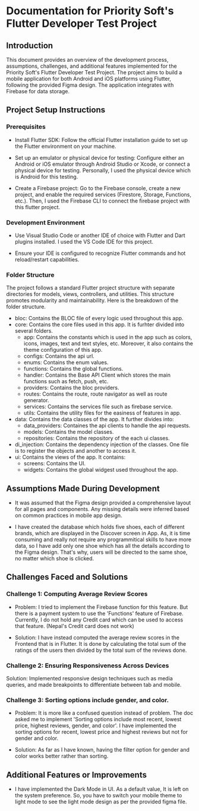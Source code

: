 # Documentation for Priority Soft's Flutter Developer Test Project

## Introduction

This document provides an overview of the development process, assumptions, challenges, and additional features implemented for the Priority Soft's Flutter Developer Test Project. The project aims to build a mobile application for both Android and iOS platforms using Flutter, following the provided Figma design. The application integrates with Firebase for data storage.

## Project Setup Instructions

### Prerequisites
- Install Flutter SDK: Follow the official Flutter installation guide to set up the Flutter environment on your machine.

- Set up an emulator or physical device for testing: Configure either an Android or iOS emulator through Android Studio or Xcode, or connect a physical device for testing. Personally, I used the physical device which is Android for this testing. 

- Create a Firebase project: Go to the Firebase console, create a new project, and enable the required services (Firestore, Storage, Functions, etc.). Then, I used the Firebase CLI to connect the firebase project with this flutter project.

### Development Environment
- Use Visual Studio Code or another IDE of choice with Flutter and Dart plugins installed. I used the VS Code IDE for this project.

- Ensure your IDE is configured to recognize Flutter commands and hot reload/restart capabilities.

### Folder Structure
The project follows a standard Flutter project structure with separate directories for models, views, controllers, and utilities. This structure promotes modularity and maintainability. Here is the breakdown of the folder structure.
- bloc: Contains the BLOC file of every logic used throughout this app.
- core: Contains the core files used in this app. It is furhter divided into several folders.
    - app: Contains the constants which is used in the app such as colors, icons, images, text and text styles, etc. Moreover, it also contains the theme configuration of this app.
    - configs: Contains the api url.
    - enums: Contains the enum values.
    - functions: Contains the global functions.
    - handler: Contains the Base API Client which stores the main functions such as fetch, push, etc.
    - providers: Contains the bloc providers.
    - routes: Contains the route, route navigator as well as route generator.
    - services: Contains the services file such as firebase service.
    - utils: Contains the utility files for the easiness of features in app.
- data: Contains the data classes of the app. It further divides into:
    - data_providers: Containes the api clients to handle the api requests.
    - models: Contains the model classes.
    - repositories: Contains the repository of the each ui classes.
- di_injection: Contains the dependency injection of the classes. One file is to register the objects and another to access it.
- ui: Contains the views of the app. It contains:
    - screens: Contains the UI.
    - widgets: Contains the global widgest used throughout the app.

## Assumptions Made During Development

- It was assumed that the Figma design provided a comprehensive layout for all pages and components. Any missing details were inferred based on common practices in mobile app design.

- I have created the database which holds five shoes, each of different brands, which are displayed in the Discover screen in App. As, it is time consuming and really not require any programmitical skills to have more data, so I have add only one shoe which has all the details according to the Figma design. That's why, users will be directed to the same shoe, no matter which shoe is clicked.


## Challenges Faced and Solutions

### Challenge 1: Computing Average Review Scores
- Problem: I tried to implement the Firebase function for this feature. But there is a payment system to use the 'Functions' feature of Firebase. Currently, I do not hold any Credit card which can be used to access that feature. (Nepal's Credit card does not work)

- Solution: I have instead computed the average review scores in the Frontend that is in Flutter. It is done by calculating the total sum of the ratings of the users then divided by the total sum of the reviews done.

### Challenge 2: Ensuring Responsiveness Across Devices
Solution: Implemented responsive design techniques such as media queries, and made breakpoints to differentiate between tab and mobile.

### Challenge 3: Sorting options include gender, and color.
- Problem: It is more like a confused question instead of problem. The doc asked me to implement 'Sorting options include most recent, lowest price, highest reviews, gender, and color'. I have implemented the sorting options for recent, lowest price and highest reviews but not for gender and color.

- Solution: As far as I have known, having the filter option for gender and color works better rather than sorting.

## Additional Features or Improvements
- I have implemented the Dark Mode in UI. As a default value, It is left on the system preference. So, you have to switch your mobile theme to light mode to see the light mode design as per the provided figma file.